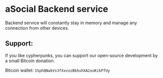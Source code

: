 aSocial Backend service
=======================

Backend service will constantly stay in memory and manage any connection from other devices.

Support:
--------
If you like cypherpunks, you can support our open-source development by a small Bitcoin donation.

Bitcoin wallet: `15phQNwkVs3fXxvxzBkhuhXA2xoKikPfUy`

